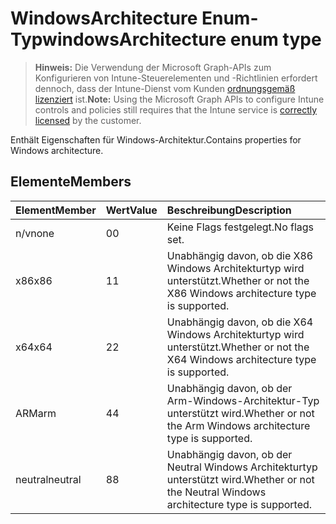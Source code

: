 # <a name="windowsarchitecture-enum-type"></a><span data-ttu-id="26f68-101">WindowsArchitecture Enum-Typ</span><span class="sxs-lookup"><span data-stu-id="26f68-101">windowsArchitecture enum type</span></span>

> <span data-ttu-id="26f68-102">**Hinweis:** Die Verwendung der Microsoft Graph-APIs zum Konfigurieren von Intune-Steuerelementen und -Richtlinien erfordert dennoch, dass der Intune-Dienst vom Kunden [ordnungsgemäß lizenziert](https://go.microsoft.com/fwlink/?linkid=839381) ist.</span><span class="sxs-lookup"><span data-stu-id="26f68-102">**Note:** Using the Microsoft Graph APIs to configure Intune controls and policies still requires that the Intune service is [correctly licensed](https://go.microsoft.com/fwlink/?linkid=839381) by the customer.</span></span>

<span data-ttu-id="26f68-103">Enthält Eigenschaften für Windows-Architektur.</span><span class="sxs-lookup"><span data-stu-id="26f68-103">Contains properties for Windows architecture.</span></span>
## <a name="members"></a><span data-ttu-id="26f68-104">Elemente</span><span class="sxs-lookup"><span data-stu-id="26f68-104">Members</span></span>
|<span data-ttu-id="26f68-105">Element</span><span class="sxs-lookup"><span data-stu-id="26f68-105">Member</span></span>|<span data-ttu-id="26f68-106">Wert</span><span class="sxs-lookup"><span data-stu-id="26f68-106">Value</span></span>|<span data-ttu-id="26f68-107">Beschreibung</span><span class="sxs-lookup"><span data-stu-id="26f68-107">Description</span></span>|
|:---|:---|:---|
|<span data-ttu-id="26f68-108">n/v</span><span class="sxs-lookup"><span data-stu-id="26f68-108">none</span></span>|<span data-ttu-id="26f68-109">0</span><span class="sxs-lookup"><span data-stu-id="26f68-109">0</span></span>|<span data-ttu-id="26f68-110">Keine Flags festgelegt.</span><span class="sxs-lookup"><span data-stu-id="26f68-110">No flags set.</span></span>|
|<span data-ttu-id="26f68-111">x86</span><span class="sxs-lookup"><span data-stu-id="26f68-111">x86</span></span>|<span data-ttu-id="26f68-112">1</span><span class="sxs-lookup"><span data-stu-id="26f68-112">1</span></span>|<span data-ttu-id="26f68-113">Unabhängig davon, ob die X86 Windows Architekturtyp wird unterstützt.</span><span class="sxs-lookup"><span data-stu-id="26f68-113">Whether or not the X86 Windows architecture type is supported.</span></span>|
|<span data-ttu-id="26f68-114">x64</span><span class="sxs-lookup"><span data-stu-id="26f68-114">x64</span></span>|<span data-ttu-id="26f68-115">2</span><span class="sxs-lookup"><span data-stu-id="26f68-115">2</span></span>|<span data-ttu-id="26f68-116">Unabhängig davon, ob die X64 Windows Architekturtyp wird unterstützt.</span><span class="sxs-lookup"><span data-stu-id="26f68-116">Whether or not the X64 Windows architecture type is supported.</span></span>|
|<span data-ttu-id="26f68-117">ARM</span><span class="sxs-lookup"><span data-stu-id="26f68-117">arm</span></span>|<span data-ttu-id="26f68-118">4</span><span class="sxs-lookup"><span data-stu-id="26f68-118">4</span></span>|<span data-ttu-id="26f68-119">Unabhängig davon, ob der Arm-Windows-Architektur-Typ unterstützt wird.</span><span class="sxs-lookup"><span data-stu-id="26f68-119">Whether or not the Arm Windows architecture type is supported.</span></span>|
|<span data-ttu-id="26f68-120">neutral</span><span class="sxs-lookup"><span data-stu-id="26f68-120">neutral</span></span>|<span data-ttu-id="26f68-121">8</span><span class="sxs-lookup"><span data-stu-id="26f68-121">8</span></span>|<span data-ttu-id="26f68-122">Unabhängig davon, ob der Neutral Windows Architekturtyp unterstützt wird.</span><span class="sxs-lookup"><span data-stu-id="26f68-122">Whether or not the Neutral Windows architecture type is supported.</span></span>|



